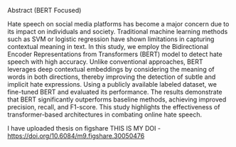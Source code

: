 Abstract (BERT Focused)

Hate speech on social media platforms has become a major concern due to its impact on individuals and society. 
Traditional machine learning methods such as SVM or logistic regression have shown limitations in capturing 
contextual meaning in text. In this study, we employ the Bidirectional Encoder Representations from
Transformers (BERT) model to detect hate speech with high accuracy. Unlike conventional approaches,
BERT leverages deep contextual embeddings by considering the meaning of words in both directions,
thereby improving the detection of subtle and implicit hate expressions. Using a publicly available
labeled dataset, we fine-tuned BERT and evaluated its performance. The results demonstrate that BERT 
significantly outperforms baseline methods, achieving improved precision, recall, and F1-score. This 
study highlights the effectiveness of transformer-based architectures in combating online hate speech.

I have uploaded thesis on figshare
THIS IS MY DOI - https://doi.org/10.6084/m9.figshare.30050476

